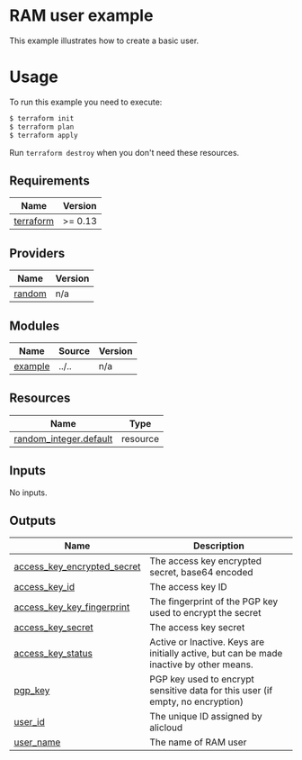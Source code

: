 # RAM user example

This example illustrates how to create a basic user.

# Usage

To run this example you need to execute:

```bash
$ terraform init
$ terraform plan
$ terraform apply
```

Run `terraform destroy` when you don't need these resources.

<!-- BEGIN_TF_DOCS -->
## Requirements

| Name | Version |
|------|---------|
| <a name="requirement_terraform"></a> [terraform](#requirement\_terraform) | >= 0.13 |

## Providers

| Name | Version |
|------|---------|
| <a name="provider_random"></a> [random](#provider\_random) | n/a |

## Modules

| Name | Source | Version |
|------|--------|---------|
| <a name="module_example"></a> [example](#module\_example) | ../.. | n/a |

## Resources

| Name | Type |
|------|------|
| [random_integer.default](https://registry.terraform.io/providers/hashicorp/random/latest/docs/resources/integer) | resource |

## Inputs

No inputs.

## Outputs

| Name | Description |
|------|-------------|
| <a name="output_access_key_encrypted_secret"></a> [access\_key\_encrypted\_secret](#output\_access\_key\_encrypted\_secret) | The access key encrypted secret, base64 encoded |
| <a name="output_access_key_id"></a> [access\_key\_id](#output\_access\_key\_id) | The access key ID |
| <a name="output_access_key_key_fingerprint"></a> [access\_key\_key\_fingerprint](#output\_access\_key\_key\_fingerprint) | The fingerprint of the PGP key used to encrypt the secret |
| <a name="output_access_key_secret"></a> [access\_key\_secret](#output\_access\_key\_secret) | The access key secret |
| <a name="output_access_key_status"></a> [access\_key\_status](#output\_access\_key\_status) | Active or Inactive. Keys are initially active, but can be made inactive by other means. |
| <a name="output_pgp_key"></a> [pgp\_key](#output\_pgp\_key) | PGP key used to encrypt sensitive data for this user (if empty, no encryption) |
| <a name="output_user_id"></a> [user\_id](#output\_user\_id) | The unique ID assigned by alicloud |
| <a name="output_user_name"></a> [user\_name](#output\_user\_name) | The name of RAM user |
<!-- END_TF_DOCS -->
